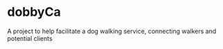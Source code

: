 # dobbyCa

A project to help facilitate a dog walking service, connecting walkers and potential clients
